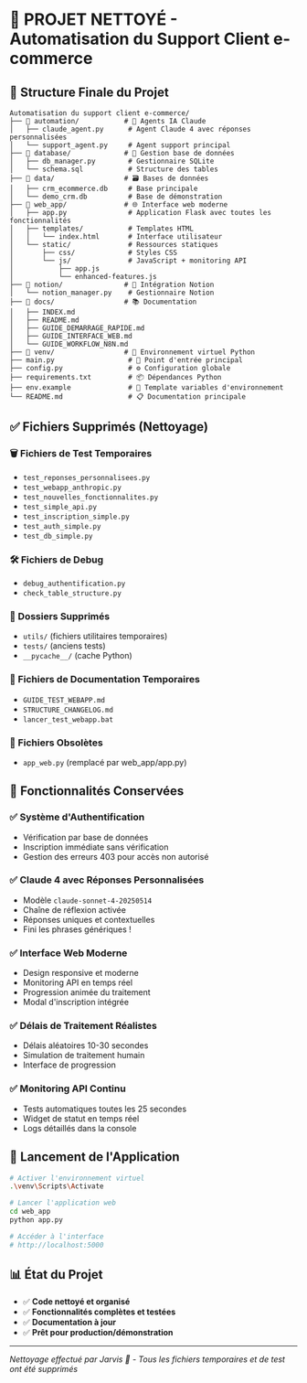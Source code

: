 # 🧹 PROJET NETTOYÉ - Automatisation du Support Client e-commerce

## 📁 Structure Finale du Projet

```
Automatisation du support client e-commerce/
├── 📁 automation/           # 🤖 Agents IA Claude
│   ├── claude_agent.py      # Agent Claude 4 avec réponses personnalisées
│   └── support_agent.py     # Agent support principal
├── 📁 database/             # 💾 Gestion base de données
│   ├── db_manager.py        # Gestionnaire SQLite
│   └── schema.sql           # Structure des tables
├── 📁 data/                 # 🗃️ Bases de données
│   ├── crm_ecommerce.db     # Base principale
│   └── demo_crm.db          # Base de démonstration
├── 📁 web_app/              # 🌐 Interface web moderne
│   ├── app.py               # Application Flask avec toutes les fonctionnalités
│   ├── templates/           # Templates HTML
│   │   └── index.html       # Interface utilisateur
│   └── static/              # Ressources statiques
│       ├── css/             # Styles CSS
│       └── js/              # JavaScript + monitoring API
│           ├── app.js
│           └── enhanced-features.js
├── 📁 notion/               # 📝 Intégration Notion
│   └── notion_manager.py    # Gestionnaire Notion
├── 📁 docs/                 # 📚 Documentation
│   ├── INDEX.md
│   ├── README.md
│   ├── GUIDE_DEMARRAGE_RAPIDE.md
│   ├── GUIDE_INTERFACE_WEB.md
│   └── GUIDE_WORKFLOW_N8N.md
├── 📁 venv/                 # 🐍 Environnement virtuel Python
├── main.py                  # 🚀 Point d'entrée principal
├── config.py                # ⚙️ Configuration globale
├── requirements.txt         # 📦 Dépendances Python
├── env.example              # 🔧 Template variables d'environnement
└── README.md                # 📋 Documentation principale
```

## ✅ Fichiers Supprimés (Nettoyage)

### 🗑️ Fichiers de Test Temporaires
- `test_reponses_personnalisees.py`
- `test_webapp_anthropic.py`
- `test_nouvelles_fonctionnalites.py`
- `test_simple_api.py`
- `test_inscription_simple.py`
- `test_auth_simple.py`
- `test_db_simple.py`

### 🛠️ Fichiers de Debug
- `debug_authentification.py`
- `check_table_structure.py`

### 📁 Dossiers Supprimés
- `utils/` (fichiers utilitaires temporaires)
- `tests/` (anciens tests)
- `__pycache__/` (cache Python)

### 📄 Fichiers de Documentation Temporaires
- `GUIDE_TEST_WEBAPP.md`
- `STRUCTURE_CHANGELOG.md`
- `lancer_test_webapp.bat`

### 🔧 Fichiers Obsolètes
- `app_web.py` (remplacé par web_app/app.py)

## 🎯 Fonctionnalités Conservées

### ✅ Système d'Authentification
- Vérification par base de données
- Inscription immédiate sans vérification
- Gestion des erreurs 403 pour accès non autorisé

### ✅ Claude 4 avec Réponses Personnalisées
- Modèle `claude-sonnet-4-20250514`
- Chaîne de réflexion activée
- Réponses uniques et contextuelles
- Fini les phrases génériques !

### ✅ Interface Web Moderne
- Design responsive et moderne
- Monitoring API en temps réel
- Progression animée du traitement
- Modal d'inscription intégrée

### ✅ Délais de Traitement Réalistes
- Délais aléatoires 10-30 secondes
- Simulation de traitement humain
- Interface de progression

### ✅ Monitoring API Continu
- Tests automatiques toutes les 25 secondes
- Widget de statut en temps réel
- Logs détaillés dans la console

## 🚀 Lancement de l'Application

```bash
# Activer l'environnement virtuel
.\venv\Scripts\Activate

# Lancer l'application web
cd web_app
python app.py

# Accéder à l'interface
# http://localhost:5000
```

## 📊 État du Projet

- ✅ **Code nettoyé et organisé**
- ✅ **Fonctionnalités complètes et testées**
- ✅ **Documentation à jour**
- ✅ **Prêt pour production/démonstration**

---

*Nettoyage effectué par Jarvis 🤖 - Tous les fichiers temporaires et de test ont été supprimés* 